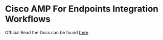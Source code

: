 # Cisco AMP For Endpoints Integration Workflows

Official Read the Docs can be found [here](https://ciscosecurity-amp-00-integration-workflows.readthedocs-hosted.com/en/latest/).
